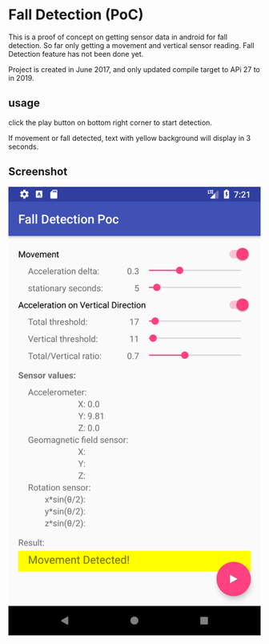 # Fall Detection (PoC)

This is a proof of concept on getting sensor data in android for fall detection. 
So far only getting a movement and vertical sensor reading. Fall Detection feature has not been done yet.
 
Project is created in June 2017, and only updated compile target to APi 27 to in 2019.


## usage
click the play button on bottom right corner to start detection.

If movement or fall detected, text with yellow background will display in 3 seconds.

## Screenshot
![screenshot](screen-shot.png?raw=true "screenshot")